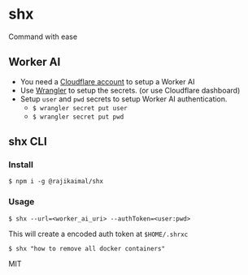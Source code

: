 # shx

Command with ease

## Worker AI

- You need a [Cloudflare account](https://www.cloudflare.com/) to setup a Worker AI
- Use [Wrangler](https://developers.cloudflare.com/workers/wrangler/install-and-update/) to setup the secrets. (or use Cloudflare dashboard)
- Setup `user` and `pwd` secrets to setup Worker AI authentication.
  - `$ wrangler secret put user`
  - `$ wrangler secret put pwd`

## shx CLI

### Install

```
$ npm i -g @rajikaimal/shx
```

### Usage

```
$ shx --url=<worker_ai_uri> --authToken=<user:pwd>
```

This will create a encoded auth token at `$HOME/.shrxc`

```
$ shx "how to remove all docker containers"
```

MIT
